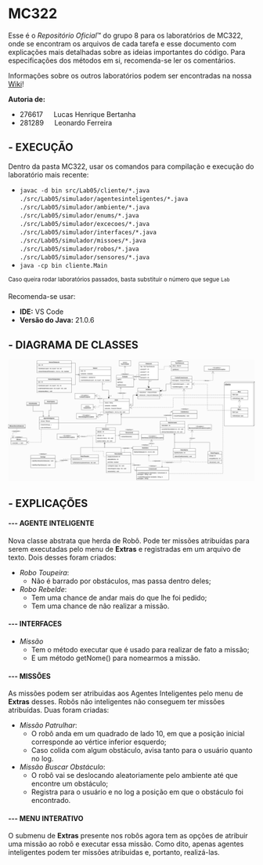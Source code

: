# **MC322**

Esse é o *Repositório Oficial*™ do grupo 8 para os laboratórios de MC322, onde se encontram os arquivos de cada tarefa e esse documento com explicações mais detalhadas sobre as ideias importantes do código. Para especificações dos métodos em si, recomenda-se ler os comentários. <br/>

Informações sobre os outros laboratórios podem ser encontradas na nossa [Wiki](https://github.com/lucasUnicamp/MC322/wiki)!

**Autoria de:**
- 276617 &emsp; Lucas Henrique Bertanha     
- 281289 &emsp; Leonardo Ferreira

## **- EXECUÇÃO**
Dentro da pasta MC322, usar os comandos para compilação e execução do laboratório mais recente:<br/>
- `javac -d bin src/Lab05/cliente/*.java ./src/Lab05/simulador/agentesinteligentes/*.java ./src/Lab05/simulador/ambiente/*.java ./src/Lab05/simulador/enums/*.java ./src/Lab05/simulador/excecoes/*.java ./src/Lab05/simulador/interfaces/*.java ./src/Lab05/simulador/missoes/*.java ./src/Lab05/simulador/robos/*.java ./src/Lab05/simulador/sensores/*.java`
- `java -cp bin cliente.Main`

<sup>Caso queira rodar laboratórios passados, basta substituir o número que segue `Lab`</sup>

Recomenda-se usar:
- **IDE:** VS Code
- **Versão do Java:** 21.0.6

## **- DIAGRAMA DE CLASSES**
![Diagrama de Classes do Lab05](assets/diagramaLab05.png)

## **- EXPLICAÇÕES**
#### --- AGENTE INTELIGENTE<br/>
Nova classe abstrata que herda de Robô. Pode ter missões atribuídas para serem executadas pelo menu de **Extras** e registradas em um arquivo de texto. Dois desses foram criados:
* *Robo Toupeira*:
    - Não é barrado por obstáculos, mas passa dentro deles;
* *Robo Rebelde*:
    - Tem uma chance de andar mais do que lhe foi pedido;
    - Tem uma chance de não realizar a missão.

#### --- INTERFACES<br/>
* *Missão*
    - Tem o método executar que é usado para realizar de fato a missão;
    - E um método getNome() para nomearmos a missão.

#### --- MISSÕES<br/>
As missões podem ser atribuidas aos Agentes Inteligentes pelo menu de **Extras** desses. Robôs não inteligentes não conseguem ter missões atribuídas. Duas foram criadas:
* *Missão Patrulhar*:
    - O robô anda em um quadrado de lado 10, em que a posição inicial corresponde ao vértice inferior esquerdo;
    - Caso colida com algum obstáculo, avisa tanto para o usuário quanto no log.
* *Missão Buscar Obstáculo*:
    - O robô vai se deslocando aleatoriamente pelo ambiente até que encontre um obstáculo;
    - Registra para o usuário e no log a posição em que o obstáculo foi encontrado.

#### --- MENU INTERATIVO<br/>
O submenu de **Extras** presente nos robôs agora tem as opções de atribuir uma missão ao robô e executar essa missão. Como dito, apenas agentes inteligentes podem ter missões atribuidas e, portanto, realizá-las.

